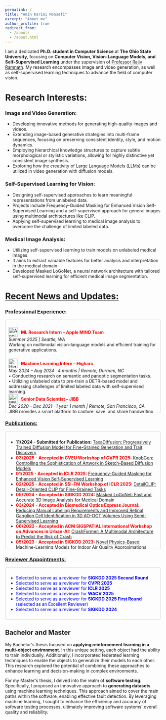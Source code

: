 ```yaml
---
permalink: /
title: "Amin Karimi Monsefi"
excerpt: "About me"
author_profile: true
redirect_from: 
  - /about/
  - /about.html
---
```


<!-- I am currently on an exciting academic journey, pursuing a __Ph.D. in Computer Science__ at __Ohio State University__. Prior to this, I completed my Bachelor's and Master's degrees in computer engineering at the __Shahid Beheshti University of Tehran__. During my Bachelor's, I specialized in hardware, while my Master's focused on software. -->

I am a dedicated __Ph.D. student in Computer Science__ at __The Ohio State University__, focusing on __Computer Vision, Vision-Language Models, and Self-Supervised Learning__ under the supervision of [Professor Rajiv Ramnath](https://cse.osu.edu/people/ramnath.6). My research encompasses image and video generation, as well as self-supervised learning techniques to advance the field of computer vision.

<!-- __<span style="color: red;">I am actively looking for a research internship for summer  2025!</span>__ -->


# Research Interests:

### Image and Video Generation:

* Developing innovative methods for generating high-quality images and videos.
* Extending image-based generative strategies into multi-frame sequences, focusing on preserving consistent identity, style, and motion dynamics.
* Employing hierarchical knowledge structures to capture subtle morphological or stylistic variations, allowing for highly distinctive yet consistent image synthesis.
* Exploring how the creativity of Large Language Models (LLMs) can be utilized in video generation with diffusion models.

### Self-Supervised Learning for Vision:

* Designing self-supervised approaches to learn meaningful representations from unlabeled data.
* Projects include Frequency-Guided Masking for Enhanced Vision Self-Supervised Learning and a self-supervised approach for general images using multimodal architectures like CLIP.
* Applying self-supervised learning to medical image analysis to overcome the challenge of limited labeled data.

### Medical Image Analysis:

* Utilizing self-supervised learning to train models on unlabeled medical images.
* It aims to extract valuable features for better analysis and interpretation in the medical domain.
* Developed Masked LoGoNet, a neural network architecture with tailored self-supervised learning for efficient medical image segmentation.



<!-- # Recent News and Updates: -->
# <span style="text-decoration: underline;">Recent News and Updates:</span>


<!-- ### Publications:

* __2024/21/11 - Submitted for Publication__: __TaxaDiffusion: Progressively Trained Diffusion Model for Fine-Grained Generation and
Trait Discovery__ (paper will publish soon!)

* __2024/21/11 - Submitted for Publication:__ __[KnobGen: Controlling the Sophistication of Artwork in Sketch-Based Diffusion Models](https://arxiv.org/pdf/2410.01595)__

* __2024/21/11 - Submitted for Publication:__ __[DetailCLIP: Detail-Oriented CLIP for Fine-Grained Tasks](https://arxiv.org/pdf/2409.06809)__

* __<span style="color: red;">2025/22/01 - Accepted in ICLR 2025</span>:__ __[Frequency-Guided Masking for Enhanced Vision Self-Supervised Learning](https://arxiv.org/pdf/2409.10362)__

* __<span style="color: red;">2024/31/05 - Accepted in SIGKDD 2024</span>__: __[Masked LoGoNet: Fast and Accurate 3D Image Analysis for Medical Domain](https://arxiv.org/pdf/2402.06190)__

* __<span style="color: red;">Accepted in Biomedical Optics Express Journal - 2024</span>__: __[Reducing Manual Labeling Requirements and Improved Retinal Ganglion Cell Identification in 3D AO-OCT Volumes Using Semi-Supervised Learning](https://opg.optica.org/boe/fulltext.cfm?uri=boe-15-8-4540&id=553141)__

* __<span style="color: red;">Accepted in ACM SIGSPATIAL International Workshop on Advances in Urban-AI - 2023</span>__: __[CrashFormer: A Multimodal Architecture to Predict the Risk of Crash](https://dl.acm.org/doi/pdf/10.1145/3615900.3628769)__

* __<span style="color: red;">2023/31/05 - Accepted in SIGKDD 2023</span>__: __[Novel Physics-Based Machine-Learning Models for Indoor Air Quality Approximations](https://arxiv.org/pdf/2308.01438)__

* __<span style="color: red;">Accepted in Digital Communications and Networks Journal - 2023</span>__: __[Smart and collaborative industrial IoT: A federated learning and data space approach](https://www.sciencedirect.com/science/article/pii/S2352864823000354)__

* __<span style="color: red;">Accepted in ACM SIGSPATIAL 2022</span>__: __[Will there be a construction? Predicting road constructions based on heterogeneous spatiotemporal data](https://arxiv.org/pdf/2209.06813)__ -->

### <span style="text-decoration: underline;">Professional Experience:</span>

<div style="max-height: 280px; overflow-y: auto; border: 1px solid #ccc; padding: 10px; border-radius: 5px;">
  <ul style="list-style: none; padding-left: 0;">
    <li style="margin-bottom: 20px;">
      <div style="display: flex; align-items: center; gap: 10px;">
        <img src="https://upload.wikimedia.org/wikipedia/commons/f/fa/Apple_logo_black.svg" alt="Apple Logo" style="height: 30px;">
        <strong style="color: red;">ML Research Intern – Apple MIND Team</strong>
      </div>
      <em>Summer 2025 | Seattle, WA</em><br>
      Working on multimodal vision-language models and efficient training for generative applications.
    </li>
    <li>
      <div style="display: flex; align-items: center; gap: 10px;">
        <img src="https://media.licdn.com/dms/image/v2/C560BAQHFx-m_sXG6UQ/company-logo_100_100/company-logo_100_100/0/1674578318261/higharc_logo?e=1750291200&v=beta&t=RJc47htSUotIUCMePSTXm_xJZZnFRA4bTZoUcDFywMQ" alt="Higharc Logo" style="height: 30px;">
        <strong style="color: red;">Machine Learning Intern – Higharc</strong>
      </div>
      <em>May 2024 – Aug 2024 · 4 months | Remote, Durham, NC</em><br>
      • Conducting research on semantic and panoptic segmentation tasks. <br>
      • Utilizing unlabeled data to pre-train a DETR-based model and addressing challenges of limited labeled data with self-supervised learning.
    </li>
    <li style="margin-bottom: 20px;">
      <div style="display: flex; align-items: center; gap: 10px;">
        <img src="https://media.licdn.com/dms/image/v2/D4E0BAQFjugWsr2JlAw/company-logo_200_200/company-logo_200_200/0/1708657986082/jibbai_logo?e=1750291200&v=beta&t=9egIOpRR0ydf8XSitDH08lzHqyTq-m53bTmaEu4wQZY" alt="JIBB Logo" style="height: 30px;">
        <strong style="color: red;">Senior Data Scientist – JIBB</strong>
      </div>
      <em>Dec 2020 – Dec 2021 · 1 year 1 month | Remote, San Francisco, CA</em><br>
      JIBB provides a smart platform to capture, save, and share handwriting from whiteboards or paper across devices. <br>
      • Designed and deployed computer vision pipelines for object detection and dynamic content filtering in both images and videos. <br>
      • Developed custom CNN architectures to accurately detect content color and remove shadows and reflections. <br>
      • Built automated tools for enhancing visual clarity in real-time handwriting sessions.
    </li>
  </ul>
</div>




<!-- ### Publications: -->

### <span style="text-decoration: underline;">Publications:</span>


<div style="max-height: 358px; overflow-y: auto; border: 1px solid #ccc; padding: 10px; border-radius: 5px;">
  <ul>    
    <li>
      <strong>11/2024 - Submitted for Publication:</strong> 
       <a href="https://arxiv.org/pdf/2506.01923">TaxaDiffusion: Progressively Trained Diffusion Model for Fine-Grained Generation and Trait Discovery</a>
    </li>
    <li>
      <strong style="color: red;">03/2025 - Accepted in CVEU Workshop of CVPR 2025:</strong> 
      <a href="https://arxiv.org/pdf/2410.01595">KnobGen: Controlling the Sophistication of Artwork in Sketch-Based Diffusion Models</a>
    </li>
    <li>
      <strong style="color: red;">01/2025 - Accepted in ICLR 2025:</strong> 
      <a href="https://arxiv.org/pdf/2409.10362">Frequency-Guided Masking for Enhanced Vision Self-Supervised Learning</a>
    </li>
    <li>
      <strong style="color: red;">02/2025 - Accepted in SSI-FM Workshop of ICLR 2025: </strong> 
      <a href="https://arxiv.org/pdf/2409.06809">DetailCLIP: Detail-Oriented CLIP for Fine-Grained Tasks</a>
    </li>
    <li>
      <strong style="color: red;">05/2024 - Accepted in SIGKDD 2024:</strong> 
      <a href="https://arxiv.org/pdf/2402.06190">Masked LoGoNet: Fast and Accurate 3D Image Analysis for Medical Domain</a>
    </li>
    <li>
      <strong style="color: red;">03/2024 - Accepted in Biomedical Optics Express Journal:</strong> 
      <a href="https://opg.optica.org/boe/fulltext.cfm?uri=boe-15-8-4540&id=553141">Reducing Manual Labeling Requirements and Improved Retinal Ganglion Cell Identification in 3D AO-OCT Volumes Using Semi-Supervised Learning</a>
    </li>
    <li>
      <strong style="color: red;">06/2023 - Accepted in ACM SIGSPATIAL International Workshop on Advances in Urban-AI:</strong> 
      <a href="https://dl.acm.org/doi/pdf/10.1145/3615900.3628769">CrashFormer: A Multimodal Architecture to Predict the Risk of Crash</a>
    </li>
    <li>
      <strong style="color: red;">05/2023 - Accepted in SIGKDD 2023:</strong> 
      <a href="https://arxiv.org/pdf/2308.01438">Novel Physics-Based Machine-Learning Models for Indoor Air Quality Approximations</a>
    </li>
    <li>
      <strong style="color: red;">02/2023 - Accepted in Digital Communications and Networks Journal - 2023:</strong> 
      <a href="https://www.sciencedirect.com/science/article/pii/S2352864823000354">Smart and collaborative industrial IoT: A federated learning and data space approach</a>
    </li>
    <li>
      <strong style="color: red;">08/2022 - Accepted in ACM SIGSPATIAL 2022:</strong> 
      <a href="https://arxiv.org/pdf/2209.06813">Will there be a construction? Predicting road constructions based on heterogeneous spatiotemporal data</a>
    </li>
  </ul>
</div>





<!-- ### Reviewer Appointments:

* <span style="color: blue;">Selected to serve as a reviewer for __SIGKDD 2025 Second Round__ </span>

* <span style="color: blue;">Selected to serve as a reviewer for __CVPR 2025__</span>

* <span style="color: blue;">Selected to serve as a reviewer for __ICLR 2025__</span>

* <span style="color: blue;">Selected to serve as a reviewer for __WACV 2025__</span>

* <span style="color: blue;">Selected to serve as a reviewer for __SIGKDD 2025 First Round__ (selected as an Excellent Reviewer) </span>

* <span style="color: blue;">Selected to serve as a reviewer for __SIGKDD 2024__</span>
 -->


 <!-- ### Reviewer Appointments: -->

### <span style="text-decoration: underline;">Reviewer Appointments:</span>


<div style="max-height: 250px; overflow-y: auto; border: 1px solid #ccc; padding: 10px; border-radius: 5px;">
  <ul>
    <li>
      <span style="color: blue;">Selected to serve as a reviewer for <strong>SIGKDD 2025 Second Round</strong></span>
    </li>
    <li>
      <span style="color: blue;">Selected to serve as a reviewer for <strong>CVPR 2025</strong></span>
    </li>
    <li>
      <span style="color: blue;">Selected to serve as a reviewer for <strong>ICLR 2025</strong></span>
    </li>
    <li>
      <span style="color: blue;">Selected to serve as a reviewer for <strong>WACV 2025</strong></span>
    </li>
    <li>
      <span style="color: blue;">Selected to serve as a reviewer for <strong>SIGKDD 2025 First Round</strong> (selected as an Excellent Reviewer)</span>
    </li>
    <li>
      <span style="color: blue;">Selected to serve as a reviewer for <strong>SIGKDD 2024</strong></span>
    </li>
  </ul>
</div>




## Bachelor and Master


My Bachelor's thesis focused on __applying reinforcement learning in a multi-object environment__. In this unique setting, each object had the ability to train individually. Additionally, I incorporated federated learning techniques to enable the objects to generalize their models to each other. This research explored the potential of combining these approaches to enhance learning and decision-making in complex environments.

For my Master's thesis, I delved into the realm of __software testing__. Specifically, I proposed an innovative approach to __generating datasets__ using machine learning techniques. This approach aimed to cover the main paths within the software, enabling effective fault detection. By leveraging machine learning, I sought to enhance the efficiency and accuracy of software testing processes, ultimately improving software systems' overall quality and reliability.


<script type="text/javascript" id="clustrmaps" src="//clustrmaps.com/map_v2.js?d=wPR6wWrAAiIPGwQUhyRNB0WvWcNTYj6NwDShYBeL9nA&cl=ffffff&w=a"></script>